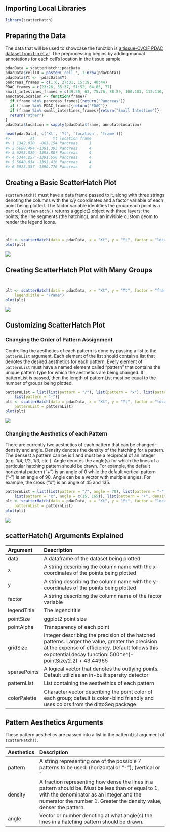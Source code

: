 ## Importing Local Libraries

``` r
library(scatterHatch)
```

## Preparing the Data

The data that will be used to showcase the function is [a tissue-CyCIF
PDAC dataset from Lin et
al](http://spatial.rc.fas.harvard.edu/spatialgiotto/giotto.cycif.html).
The preprocessing begins by adding manual annotations for each cell’s
location in the tissue sample.

``` r
pdacData = scatterHatch::pdacData
pdacData$cellID = paste0('cell_', 1:nrow(pdacData))
pdacData$Yt <- -pdacData$Yt
pancreas_frames = c(1:6, 27:31, 15:19, 40:44)
PDAC_frames = c(23:26, 35:37, 51:52, 64:65, 77)
small_intestines_frames = c(49:50, 63, 75:76, 88:89, 100:103, 112:116, 125:129, 137:140)
annotateLocation <- function(frame){
  if (frame %in% pancreas_frames){return("Pancreas")}
  if (frame %in% PDAC_frames){return("PDAC")}
  if (frame %in% small_intestines_frames){return("Small Intestine")}
  return("Other")
}
pdacData$location = sapply(pdacData$frame, annotateLocation)

head(pdacData[, c('Xt', 'Yt', 'location', 'frame')])
#>         Xt        Yt location frame
#> 1 1342.878  -801.154 Pancreas     1
#> 2 5688.494 -1391.393 Pancreas     4
#> 3 6295.826 -1393.807 Pancreas     4
#> 4 5344.257 -1391.650 Pancreas     4
#> 5 5640.034 -1391.416 Pancreas     4
#> 6 5923.357 -1390.776 Pancreas     4
```

## Creating a Basic ScatterHatch Plot

`scatterHatch()` must have a data frame passed to it, along with three
strings denoting the columns with the x/y coordinates and a factor
variable of each point being plotted. The factor variable identifies the
group each point is a part of. `scatterHatch()` returns a ggplot2 object
with three layers; the points, the line segments (the hatching), and an
invisible custom geom to render the legend icons.

``` r


plt <- scatterHatch(data = pdacData, x = "Xt", y = "Yt", factor = "location", legendTitle = "Tissue Type")
plot(plt)
```

<img src="C:/Users/guhat/AppData/Local/Temp/RtmpMJfc2N/preview-6fe4722d7cfa.dir/vignette_files/figure-gfm/unnamed-chunk-2-1.svg" style="display:block; margin:auto;" style="display: block; margin: auto;" />

## Creating ScatterHatch Plot with Many Groups

``` r


plt <- scatterHatch(data = pdacData, x = "Xt", y = "Yt", factor = "frame", pointSize = 0.5, 
    legendTitle = "Frame")
plot(plt)
```

<img src="C:/Users/guhat/AppData/Local/Temp/RtmpMJfc2N/preview-6fe4722d7cfa.dir/vignette_files/figure-gfm/unnamed-chunk-3-1.svg" style="display:block; margin:auto;" style="display: block; margin: auto;" />

## Customizing ScatterHatch Plot

### Changing the Order of Pattern Assignment

Controlling the aesthetics of each pattern is done by passing a list to
the `patternList` argument. Each element of the list should contain a
list that denotes the desired aesthetics for each pattern. Every element
of `patternList` must have a named element called “pattern” that
contains the unique pattern type for which the aesthetics are being
changed. If patternList is passed, then the length of patternList must
be equal to the number of groups being plotted.

``` r
patternList = list(list(pattern = "/"), list(pattern = "x"), list(pattern = ""), 
    list(pattern = "-"))
plt <- scatterHatch(data = pdacData, x = "Xt", y = "Yt", factor = "location", legendTitle = "Tissue Type", 
    patternList = patternList)
plot(plt)
```

<img src="C:/Users/guhat/AppData/Local/Temp/RtmpMJfc2N/preview-6fe4722d7cfa.dir/vignette_files/figure-gfm/unnamed-chunk-4-1.svg" style="display:block; margin:auto;" style="display: block; margin: auto;" />

### Changing the Aesthetics of each Pattern

There are currently two aesthetics of each pattern that can be changed:
density and angle. Density denotes the density of the hatching for a
pattern. The densest a pattern can be is 1 and must be a reciprocal of
an integer (e.g. 1/4, 1/2, 1/3, etc.). Angle denotes the angle(s) for
which the lines of a particular hatching pattern should be drawn. For
example, the default horizontal pattern (“+”) is an angle of 0 while the
default vertical pattern (“-”) is an angle of 90. Angle can be a vector
with multiple angles. For example, the cross (“x”) is an angle of 45 and
135.

``` r
patternList = list(list(pattern = "/", angle = 70), list(pattern = "-", density = 1/2), 
    list(pattern = "x", angle = c(15, 165)), list(pattern = "+", density = 1/10))
plt <- scatterHatch(data = pdacData, x = "Xt", y = "Yt", factor = "location", legendTitle = "Tissue Type", 
    patternList = patternList)
plot(plt)
```

<img src="C:/Users/guhat/AppData/Local/Temp/RtmpMJfc2N/preview-6fe4722d7cfa.dir/vignette_files/figure-gfm/unnamed-chunk-5-1.svg" style="display:block; margin:auto;" style="display: block; margin: auto;" />

## scatterHatch() Arguments Explained

| Argument     | Description                                                                                                                                                                                                         |
| :----------- | :------------------------------------------------------------------------------------------------------------------------------------------------------------------------------------------------------------------ |
| data         | A dataframe of the dataset being plotted                                                                                                                                                                            |
| x            | A string describing the column name with the x-coordinates of the points being plotted                                                                                                                              |
| y            | A string describing the column name with the y-coordinates of the points being plotted                                                                                                                              |
| factor       | A string describing the column name of the factor variable                                                                                                                                                          |
| legendTitle  | The legend title                                                                                                                                                                                                    |
| pointSize    | ggplot2 point size                                                                                                                                                                                                  |
| pointAlpha   | Transparency of each point                                                                                                                                                                                          |
| gridSize     | Integer describing the precision of the hatched patterns. Larger the value, greater the precision at the expense of efficiency. Default follows this expotential decay function: 500\*e^(-pointSize/2.2) + 43.44965 |
| sparsePoints | A logical vector that denotes the outlying points. Default utilizies an in-built sparsity detector                                                                                                                  |
| patternList  | List containing the aesthethics of each pattern                                                                                                                                                                     |
| colorPalette | Character vector describing the point color of each group; default is color-blind friendly and uses colors from the dittoSeq package                                                                                |

## Pattern Aesthetics Arguments

These pattern aesthetics are passed into a list in the patternList
argument of `scatterHatch()`.

| Aesthetics | Description                                                                                                                                                                                                            |
| :--------- | :--------------------------------------------------------------------------------------------------------------------------------------------------------------------------------------------------------------------- |
| pattern    | A string representing one of the possible 7 patterns to be used: (horizontal or “-”), (vertical or “|”), (positiveDiagonal or “/”), (negativeDiagonal or “"), (checkers or”+“), (cross or”x“), and (blank or”").       |
| density    | A fraction representing how dense the lines in a pattern should be. Must be less than or equal to 1, with the denominator as an integer and the numerator the number 1. Greater the density value, denser the pattern. |
| angle      | Vector or number denoting at what angle(s) the lines in a hatching pattern should be drawn.                                                                                                                            |
